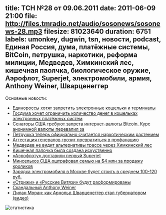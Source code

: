title: ТСН №28 от 09.06.2011
date: 2011-06-09 21:00
file: http://files.tmradio.net/audio/sosonews/sosonews-28.mp3
filesize: 81023640
duration: 6751
labels: umonkey, dugwin, tsn, новости, podcast, Единая Россия, дума, платёжные системы, BitCoin, петрушка, наркотики, реформа милиции, Медведев, Химкинский лес, кишечная паолчка, биологическое оружие, Аэрофлот, Superjet, электромобили, армия, Anthony Weiner, Шварценеггер
---
Основные новости:

<ul>
<li><a href="http://www.rospres.com/government/8507/">Единороссы хотят запретить электронные кошельки и терминалы</a></li>
<li><a href="http://roem.ru/2011/05/31/addednews28774/">Госдума хочет ограничить количество денег в кошельках электронных платёжных систем</a></li>
<li><a href="http://finance.yahoo.com/news/Senators-seek-crackdown-on-rb-4251307580.html?x=0">Сенаторы США требуют запрета интернет-валюты Bitcoin. Курс анонимной валюты перевалил за</a></li>
<li><a href="http://www.referent.ru/1/178842">Петрушка теперь официально считается наркотическим растением</a></li>
<li><a href="http://top.rbc.ru/society/06/06/2011/598931.shtml">Аттестация генералов грозит превратиться в профанацию</a></li>
<li><a href="http://www.vesti.ru/doc.html?id=470979">Медведев не видит альтернативы трассе через Химкинский лес</a></li>
<li><a href="http://www.naturalnews.com/032622_ecoli_bioengineering.html">Кишечная палочка была создана искуственно</a></li>
<li><a href="http://lenta.ru/news/2011/06/06/superjet/">«Аэрофлоту» доставили первый Superjet</a></li>
<li><a href="http://www.naturalnews.com/032476_rabbits_USDA.html">Минсельхоз США оштрафовал семью на $4 млн за продажу кроликов</a></li>
<li><a href="http://www.marker.ru/news/491774">Зарядка электромобиля в Москве будет стоить в среднем 100-120 руб.</a></li>
<li><a href="http://www.argumenti.ru/army/n292/110441">«Стрижи» и «Русские Витязи» будут расформированы</a></li>
<li><a href="http://www.dugwin.net/blog/00215.html">Скандальный Anthony Weiner</a></li>
<li><a href="http://www.youtube.com/watch?v=pZ-dK6tEBC0">Дилан Моран: как Арнольд Шварценеггер стал губернатором (видео)</a></li>
</ul>

![статистика](http://files.tmradio.net/audio/sosonews/sosonews-28.png)
